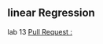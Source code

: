 ## linear Regression

lab 13
[Pull Request :](https://github.com/HamzaQahoush/linear-regression/pull/1)
